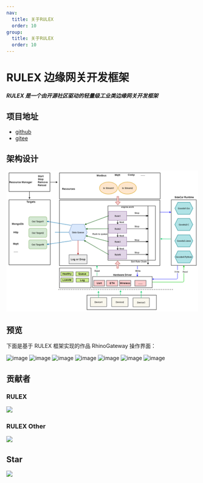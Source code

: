 ```yaml
---
nav:
  title: 关于RULEX
  order: 10
group:
  title: 关于RULEX
  order: 10
---
```


# RULEX 边缘网关开发框架

**_RULEX 是一个由开源社区驱动的轻量级工业类边缘网关开发框架_**

## 项目地址

- <a href="https://github.com/hootrhino/rulex">github</a>
- <a href="https://gitee.com/hootrhino/rulex">gitee</a>

## 架构设计

<div style="text-align:center">
<img src="./imgs/structure.png"/>
</div>

## 预览

下面是基于 RULEX 框架实现的作品 RhinoGateway 操作界面：

![image](https://user-images.githubusercontent.com/20577297/249867828-afb6c81f-288e-47f9-b7d2-73330896ac30.png)
![image](https://user-images.githubusercontent.com/20577297/249867911-907827d1-5f1d-4ddb-bab7-3fc792f28c41.png)
![image](https://user-images.githubusercontent.com/20577297/249867961-9ca5c333-28d0-4154-9758-297e0bac3ca3.png)
![image](https://user-images.githubusercontent.com/20577297/249868010-8a5f1ca7-0203-4754-a206-cda48d75e331.png)
![image](https://user-images.githubusercontent.com/20577297/249868079-50ec6002-7447-4eca-9ebd-e32cd4d6caff.png)
![image](https://user-images.githubusercontent.com/20577297/249868117-288fffa0-7b96-4f82-85e1-97470f4dce35.png)
![image](https://user-images.githubusercontent.com/20577297/249868160-9662b07c-d189-4cea-be63-94b210abf908.png)

## 贡献者

### RULEX

<a href="https://github.com/hootrhino/rulex/graphs/contributors">
  <img src="https://contributors-img.web.app/image?repo=hootrhino/rulex" />
</a>

### RULEX Other

<a href="https://github.com/hootrhino/rulex-dashboard/graphs/contributors">
  <img src="https://contributors-img.web.app/image?repo=hootrhino/rulex-dashboard-vue-old" />
</a>

## Star

<img src="https://starchart.cc/hootrhino/rulex.svg">

